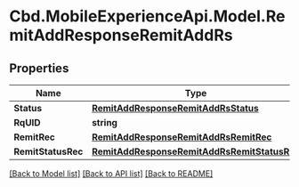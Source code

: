 # Cbd.MobileExperienceApi.Model.RemitAddResponseRemitAddRs

## Properties

Name | Type | Description | Notes
------------ | ------------- | ------------- | -------------
**Status** | [**RemitAddResponseRemitAddRsStatus**](RemitAddResponseRemitAddRsStatus.md) |  | [optional] 
**RqUID** | **string** |  | 
**RemitRec** | [**RemitAddResponseRemitAddRsRemitRec**](RemitAddResponseRemitAddRsRemitRec.md) |  | [optional] 
**RemitStatusRec** | [**RemitAddResponseRemitAddRsRemitStatusRec**](RemitAddResponseRemitAddRsRemitStatusRec.md) |  | [optional] 

[[Back to Model list]](../README.md#documentation-for-models) [[Back to API list]](../README.md#documentation-for-api-endpoints) [[Back to README]](../README.md)

